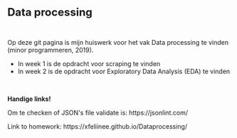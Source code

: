 <p><span style="font-size: 18pt;"><strong>Data processing</strong></span></p>
<p>&nbsp;</p>
<p>Op deze git pagina is mijn huiswerk voor het vak Data processing te vinden (minor programmeren, 2019).&nbsp;</p>
<ul>
<li>In week 1 is de opdracht voor scraping te vinden</li>
<li>In week 2 is de opdracht voor Exploratory Data Analysis (EDA) te vinden</li>
</ul>
<p>&nbsp;</p>
<p><strong>Handige links!</strong></p>
<p>Om te checken of JSON's file validate is: https://jsonlint.com/</p>
<p>Link to homework: https://xfeliinee.github.io/Dataprocessing/</p>
